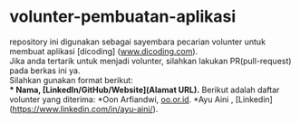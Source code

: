 # volunter-pembuatan-aplikasi
repository ini digunakan sebagai sayembara pecarian volunter untuk membuat aplikasi [dicoding] (www.dicoding.com).<br>
Jika anda tertarik untuk menjadi volunter, silahkan lakukan PR(pull-request) pada berkas ini ya.<br>
Silahkan gunakan format berikut:<br>
**\* Nama, [Linkedln/GitHub/Website](Alamat URL).**
Berikut adalah daftar volunter yang diterima:
*Oon Arfiandwi, [oo.or.id](https://oo.or.id).
*Ayu Aini , [Linkedin]
(https://www.linkedin.com/in/ayu-aini/).

